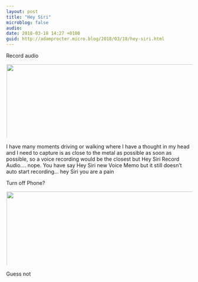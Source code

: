 ```yaml
---
layout: post
title: "Hey Siri"
microblog: false
audio: 
date: 2018-03-18 14:27 +0100
guid: http://adamprocter.micro.blog/2018/03/18/hey-siri.html
---
```

Record audio

<a href="http://discursive.adamprocter.co.uk/uploads/2018/2a1e889ceb.jpg"><img src="http://discursive.adamprocter.co.uk/uploads/2018/2a1e889ceb.jpg" width="277" height="600" style="display: inline-block; max-height: 200px; width: auto; padding: 1px;" class="sunlit_image" /></a>

I have many moments driving or walking where I have a thought in my head and I need to capture is as close to the metal as possible as soon as possible, so a voice recording would be the closest but Hey Siri Record Audio.... nope. You have say Hey Siri new Voice Memo but it still doesn’t auto start recording... hey Siri you are a pain

Turn off Phone?

<a href="http://discursive.adamprocter.co.uk/uploads/2018/117f027550.jpg"><img src="http://discursive.adamprocter.co.uk/uploads/2018/117f027550.jpg" width="277" height="600" style="display: inline-block; max-height: 200px; width: auto; padding: 1px;" class="sunlit_image" /></a>

Guess not

